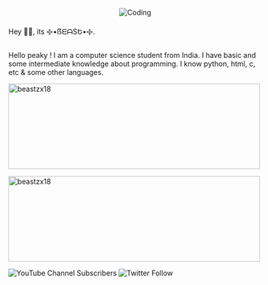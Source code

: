 <p align="center"> <img align="center" alt="Coding" src="https://media2.giphy.com/media/QAgRfOGBQr4xvAbCBL/giphy.webp?cid=6c09b952db8413c04134c48e010808e913de67543682683a&rid=giphy.webp&ct=g"/></p>

<p>Hey 👋🏻, its ࿇•ẞᗴᗩSԵ•࿇.</p>
<p>Hello peaky ! I am a computer science student from India. I have basic and some intermediate knowledge about programming. I know python, html, c, etc & some other languages.</p>

<p><img align="left"> <img width = "500" height = "170" src="https://github-readme-stats.vercel.app/api?username=beastzx18&show_icons=true&locale=en" alt="beastzx18"/></p>
<p><img align="left"> <img width = "500" height = "170" src="https://github-readme-stats.vercel.app/api/top-langs/?username=beastzx18&layout=compact&langs_count=99" alt="beastzx18"/></p>

<img alt="YouTube Channel Subscribers" src="https://img.shields.io/youtube/channel/subscribers/UCj4VHllQLeQTJ-fpqT1QljQ?style=for-the-badge">
<img alt="Twitter Follow" src="https://img.shields.io/twitter/follow/vikram_v18?style=for-the-badge">
